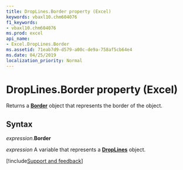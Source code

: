 ```yaml
---
title: DropLines.Border property (Excel)
keywords: vbaxl10.chm604076
f1_keywords:
- vbaxl10.chm604076
ms.prod: excel
api_name:
- Excel.DropLines.Border
ms.assetid: 71eab7d9-d579-a00c-de9a-758af5cb64e4
ms.date: 04/25/2019
localization_priority: Normal
---
```



# DropLines.Border property (Excel)

Returns a **[Border](Excel.Border(object).md)** object that represents the border of the object.


## Syntax

_expression_.**Border**

_expression_ A variable that represents a **[DropLines](excel.droplines(object).md)** object.




[!include[Support and feedback](~/includes/feedback-boilerplate.md)]